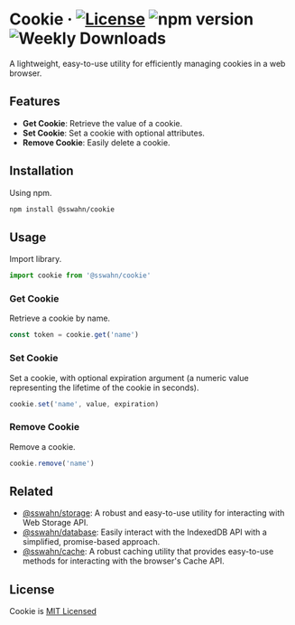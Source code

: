 # Cookie · [![License](https://img.shields.io/badge/License-MIT-blue.svg)](https://github.com/sswahn/cookie/blob/main/LICENSE) ![npm version](https://img.shields.io/npm/v/@sswahn/cookie) ![Weekly Downloads](https://img.shields.io/npm/dw/@sswahn/cookie)
A lightweight, easy-to-use utility for efficiently managing cookies in a web browser.  

## Features
- **Get Cookie**: Retrieve the value of a cookie.
- **Set Cookie**: Set a cookie with optional attributes.
- **Remove Cookie**: Easily delete a cookie.  

## Installation
Using npm.
```bash
npm install @sswahn/cookie
```

## Usage  
Import library.  
```javascript
import cookie from '@sswahn/cookie'
```

### Get Cookie  
Retrieve a cookie by name.  
```javascript
const token = cookie.get('name')
```

### Set Cookie  
Set a cookie, with optional expiration argument (a numeric value representing the lifetime of the cookie in seconds).  
```javascript
cookie.set('name', value, expiration)
```

### Remove Cookie  
Remove a cookie.  
```javascript
cookie.remove('name')
```

## Related
- [@sswahn/storage](https://www.npmjs.com/package/@sswahn/storage): A robust and easy-to-use utility for interacting with Web Storage API.
- [@sswahn/database](https://www.npmjs.com/package/@sswahn/database): Easily interact with the IndexedDB API with a simplified, promise-based approach.
- [@sswahn/cache](https://www.npmjs.com/package/@sswahn/cache): A robust caching utility that provides easy-to-use methods for interacting with the browser's Cache API.

## License
Cookie is [MIT Licensed](https://github.com/sswahn/cookie/blob/main/LICENSE)
